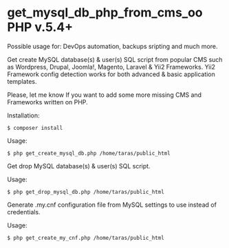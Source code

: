 # get_mysql_db_php_from_cms_oo PHP v.5.4+

Possible usage for: DevOps automation, backups sripting and much more.

Get create MySQL database(s) & user(s) SQL script from popular CMS such as Wordpress, Drupal, Joomla!, Magento, Laravel & Yii2 Frameworks.
Yii2 Framework config detection works for both advanced & basic application templates.

Please, let me know If you want to add some more missing CMS and Frameworks written on PHP.

Installation:
```
$ composer install
```

Usage:
```
$ php get_create_mysql_db.php /home/taras/public_html
```

Get drop MySQL database(s) & user(s) SQL script.

Usage:
```
$ php get_drop_mysql_db.php /home/taras/public_html
```

Generate .my.cnf configuration file from MySQL settings to use instead of credentials.

Usage:
```
$ php get_create_my_cnf.php /home/taras/public_html
```
